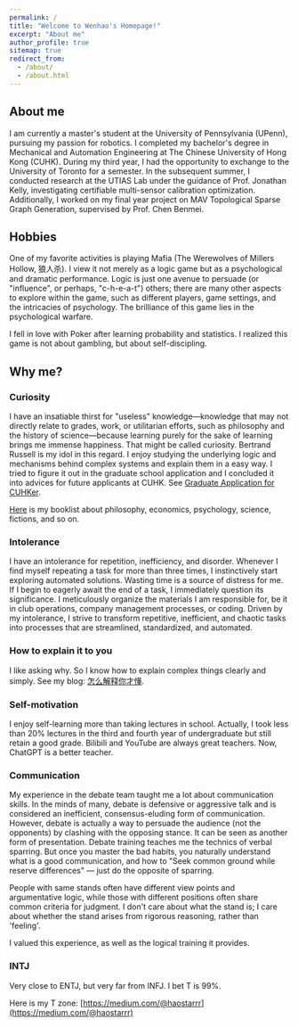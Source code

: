 ```yaml
---
permalink: /
title: "Welcome to Wenhao's Homepage!"
excerpt: "About me"
author_profile: true
sitemap: true
redirect_from:
  - /about/
  - /about.html
---
```


## About me

I am currently a master's student at the University of Pennsylvania (UPenn), pursuing my passion for robotics. I completed my bachelor's degree in Mechanical and Automation Engineering at The Chinese University of Hong Kong (CUHK). During my third year, I had the opportunity to exchange to the University of Toronto for a semester. In the subsequent summer, I conducted research at the UTIAS Lab under the guidance of Prof. Jonathan Kelly, investigating certifiable multi-sensor calibration optimization. Additionally, I worked on my final year project on MAV Topological Sparse Graph Generation, supervised by Prof. Chen Benmei.

## Hobbies

One of my favorite activities is playing Mafia (The Werewolves of Millers Hollow, 狼人杀). I view it not merely as a logic game but as a psychological and dramatic performance. Logic is just one avenue to persuade (or "influence", or perhaps, "c-h-e-a-t") others; there are many other aspects to explore within the game, such as different players, game settings, and the intricacies of psychology. The brilliance of this game lies in the psychological warfare.

I fell in love with Poker after learning probability and statistics. I realized this game is not about gambling, but about self-discipling.

## Why me?

### Curiosity

I have an insatiable thirst for "useless" knowledge—knowledge that may not directly relate to grades, work, or utilitarian efforts, such as philosophy and the history of science—because learning purely for the sake of learning brings me immense happiness. That might be called curiosity. Bertrand Russell is my idol in this regard. I enjoy studying the underlying logic and mechanisms behind complex systems and explain them in a easy way. I tried to figure it out in the graduate school application and I concluded it into advices for future applicants at CUHK. See [Graduate Application for CUHKer](https://github.com/Hao-Starrr/Graduate-Application-for-CUHKer).

[Here](https://hao-starrr.github.io/booklist/) is my booklist about philosophy, economics, psychology, science, fictions, and so on.

### Intolerance

I have an intolerance for repetition, inefficiency, and disorder. Whenever I find myself repeating a task for more than three times, I instinctively start exploring automated solutions. Wasting time is a source of distress for me. If I begin to eagerly await the end of a task, I immediately question its significance. I meticulously organize the materials I am responsible for, be it in club operations, company management processes, or coding. Driven by my intolerance, I strive to transform repetitive, inefficient, and chaotic tasks into processes that are streamlined, standardized, and automated.

### How to explain it to you

I like asking why. So I know how to explain complex things clearly and simply. See my blog: [怎么解释你才懂](https://medium.com/@haostarrr/%E6%80%8E%E4%B9%88%E8%A7%A3%E9%87%8A%E4%BD%A0%E6%89%8D%E6%87%82-e937fc93be55).

### Self-motivation

I enjoy self-learning more than taking lectures in school. Actually, I took less than 20% lectures in the third and fourth year of undergraduate but still retain a good grade. Bilibili and YouTube are always great teachers. Now, ChatGPT is a better teacher.

### Communication

My experience in the debate team taught me a lot about communication skills. In the minds of many, debate is defensive or aggressive talk and is considered an inefficient, consensus-eluding form of communication. However, debate is actually a way to persuade the audience (not the opponents) by clashing with the opposing stance. It can be seen as another form of presentation. Debate training teaches me the technics of verbal sparring. But once you master the bad habits, you naturally understand what is a good communication, and how to "Seek common ground while reserve differences" — just do the opposite of sparring.

People with same stands often have different view points and argumentative logic, while those with different positions often share common criteria for judgment. I don't care about what the stand is; I care about whether the stand arises from rigorous reasoning, rather than 'feeling'.

I valued this experience, as well as the logical training it provides.

### INTJ

Very close to ENTJ, but very far from INFJ. I bet T is 99%.

Here is my T zone: [https://medium.com/@haostarrr](https://medium.com/@haostarrr)

<br />
